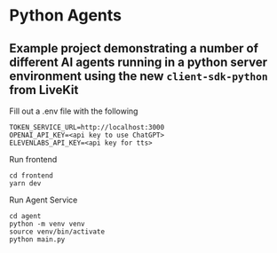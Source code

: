 # Python Agents

## Example project demonstrating a number of different AI agents running in a python server environment using the new `client-sdk-python` from LiveKit

Fill out a .env file with the following

```
TOKEN_SERVICE_URL=http://localhost:3000
OPENAI_API_KEY=<api key to use ChatGPT>
ELEVENLABS_API_KEY=<api key for tts>
```

Run frontend
```
cd frontend
yarn dev
```

Run Agent Service
```
cd agent
python -m venv venv
source venv/bin/activate
python main.py
```
